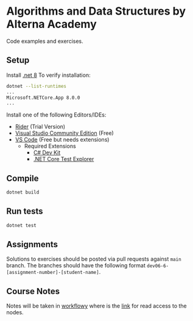 # Algorithms and Data Structures by Alterna Academy
Code examples and exercises.

## Setup

Install [.net 8](https://dotnet.microsoft.com/en-us/download/dotnet/8.0)
To verify installation:
```bash
dotnet --list-runtimes
...
Microsoft.NETCore.App 8.0.0
...
```

Install one of the following Editors/IDEs:

* [Rider](https://www.jetbrains.com/es-es/rider/download) (Trial Version)
* [Visual Studio Community Edition](https://visualstudio.microsoft.com/es/vs/community/) (Free)
* [VS Code](https://code.visualstudio.com/download) (Free but needs extensions)
    * Required Extensions
      * [C# Dev Kit](https://marketplace.visualstudio.com/items?itemName=ms-dotnettools.csdevkit)
      * [.NET Core Test Explorer](https://marketplace.visualstudio.com/items?itemName=formulahendry.dotnet-test-explorer)

## Compile
```bash
dotnet build
```

## Run tests
```bash
dotnet test
```

## Assignments

Solutions to exercises should be posted via pull requests against `main` branch.
The branches should have the following format `dev06-6-[assignment-number]-[student-name]`.

## Course Notes

Notes will be taken in [workflowy](https://workflowy.com/) where is the [link](https://workflowy.com/s/algorithms-data-stru/jEI5FDOPUuQeGPWB) for read access to the nodes.
